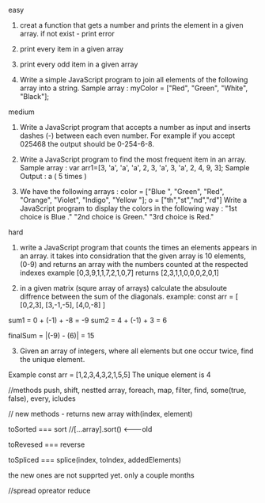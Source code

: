 easy

1. creat a function that gets a number and prints the element
   in a given array.
   if not exist - print error

2. print every item in a given array

3. print every odd item in a given array

4. Write a simple JavaScript program to join all elements of the following array into a string.
   Sample array : myColor = ["Red", "Green", "White", "Black"];

medium

1. Write a JavaScript program that accepts a number
   as input and inserts dashes (-) between each even number. For
   example if you accept 025468 the output should be 0-254-6-8.

2. Write a JavaScript program to find the most frequent
   item in an array.
   Sample array : var arr1=[3, 'a', 'a', 'a', 2, 3, 'a', 3, 'a', 2, 4, 9, 3];
   Sample Output : a ( 5 times )

3. We have the following arrays :
   color = ["Blue ", "Green", "Red", "Orange", "Violet", "Indigo", "Yellow "];
   o = ["th","st","nd","rd"]
   Write a JavaScript program to display the colors in
   the following way :
   "1st choice is Blue ."
   "2nd choice is Green."
   "3rd choice is Red."

hard

1. write a JavaScript program that counts the
   times an elements appears in an array. it takes into
   considration that the given array is 10 elements, (0-9)
   and returns an array with the numbers counted at the respected
   indexes
   example
   [0,3,9,1,1,7,2,1,0,7]
   returns
   [2,3,1,1,0,0,0,2,0,1]

2. in a given matrix (squre array of arrays) calculate the
   absuloute diffrence between the sum of the diagonals. example:
   const arr = [
   [0,2,3],
   [3,-1,-5],
   [4,0,-8]
   ]

sum1 = 0 + (-1) + -8 = -9
sum2 = 4 + (-1) + 3 = 6

finalSum = |(-9) - (6)| = 15

3. Given an array of integers, where all elements
   but one occur twice, find the unique element.

Example
const arr = [1,2,3,4,3,2,1,5,5]
The unique element is 4

//methods
push, shift, nestted array, foreach, map, filter,
find, some(true, false), every, icludes

// new methods - returns new array
with(index, element)

toSorted === sort
//[...array].sort() <---old

toRevesed === reverse

toSpliced === splice(index, toIndex, addedElements)

the new ones are not supprted yet. only a couple months

//spread opreator
reduce
